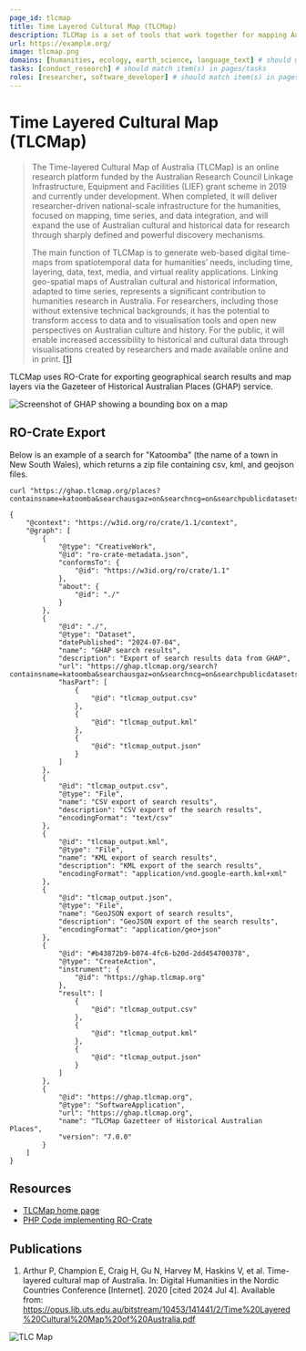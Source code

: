 ```yaml
---
page_id: tlcmap
title: Time Layered Cultural Map (TLCMap)
description: TLCMap is a set of tools that work together for mapping Australian history and culture which includes downloads of geographical data packaged in RO-Crate
url: https://example.org/
image: tlcmap.png
domains: [humanities, ecology, earth_science, language_text] # should match item(s) in pages/domains
tasks: [conduct_research] # should match item(s) in pages/tasks
roles: [researcher, software_developer] # should match item(s) in pages/roles
---
```

<!--
   Copyright 2019-2022 RO-Crate contributors
   <https://github.com/ResearchObject/ro-crate/graphs/contributors>

   Licensed under the Apache License, Version 2.0 (the "License");
   you may not use this file except in compliance with the License.
   You may obtain a copy of the License at

       http://www.apache.org/licenses/LICENSE-2.0

   Unless required by applicable law or agreed to in writing, software
   distributed under the License is distributed on an "AS IS" BASIS,
   WITHOUT WARRANTIES OR CONDITIONS OF ANY KIND, either express or implied.
   See the License for the specific language governing permissions and
   limitations under the License.
-->

# Time Layered Cultural Map (TLCMap)

> The Time-layered Cultural Map of Australia (TLCMap) is an online research platform
funded by the Australian Research Council Linkage Infrastructure, Equipment and 
Facilities (LIEF) grant scheme in 2019 and currently under development. When completed, 
it will deliver researcher-driven national-scale infrastructure for the humanities,
focused on mapping, time series, and data integration, and will expand the use of Australian cultural and historical data for research through sharply defined and powerful
discovery mechanisms. 
>
> The main function of TLCMap is to generate web-based digital time-maps from spatiotemporal data for humanities’ needs, including time, layering, data, text, media, and
virtual reality applications. Linking geo-spatial maps of Australian cultural and historical information, adapted to time series, represents a significant contribution to humanities research in Australia. For researchers, including those without extensive technical
backgrounds, it has the potential to transform access to data and to visualisation tools
and open new perspectives on Australian culture and history. For the public, it will
enable increased accessibility to historical and cultural data through visualisations created by researchers and made available online and in print. [[1]](#tlcmap-paper)

TLCMap uses RO-Crate for exporting geographical search results and map layers via the Gazeteer of Historical Australian Places (GHAP) service.

 ![Screenshot of GHAP showing a bounding box on a map](assets/img/ghap-screenshot.png)



## RO-Crate Export


Below is an example of a search for "Katoomba" (the name of a town in New South Wales), which returns a zip file containing csv, kml, and geojson files.

```
curl "https://ghap.tlcmap.org/places?containsname=katoomba&searchausgaz=on&searchncg=on&searchpublicdatasets=on&format=rocrate&download=on"

{
    "@context": "https://w3id.org/ro/crate/1.1/context",
    "@graph": [
        {
            "@type": "CreativeWork",
            "@id": "ro-crate-metadata.json",
            "conformsTo": {
                "@id": "https://w3id.org/ro/crate/1.1"
            },
            "about": {
                "@id": "./"
            }
        },
        {
            "@id": "./",
            "@type": "Dataset",
            "datePublished": "2024-07-04",
            "name": "GHAP search results",
            "description": "Export of search results data from GHAP",
            "url": "https://ghap.tlcmap.org/search?containsname=katoomba&searchausgaz=on&searchncg=on&searchpublicdatasets=on",
            "hasPart": [
                {
                    "@id": "tlcmap_output.csv"
                },
                {
                    "@id": "tlcmap_output.kml"
                },
                {
                    "@id": "tlcmap_output.json"
                }
            ]
        },
        {
            "@id": "tlcmap_output.csv",
            "@type": "File",
            "name": "CSV export of search results",
            "description": "CSV export of the search results",
            "encodingFormat": "text/csv"
        },
        {
            "@id": "tlcmap_output.kml",
            "@type": "File",
            "name": "KML export of search results",
            "description": "KML export of the search results",
            "encodingFormat": "application/vnd.google-earth.kml+xml"
        },
        {
            "@id": "tlcmap_output.json",
            "@type": "File",
            "name": "GeoJSON export of search results",
            "description": "GeoJSON export of the search results",
            "encodingFormat": "application/geo+json"
        },
        {
            "@id": "#b43872b9-b074-4fc6-b20d-2dd454700378",
            "@type": "CreateAction",
            "instrument": {
                "@id": "https://ghap.tlcmap.org"
            },
            "result": [
                {
                    "@id": "tlcmap_output.csv"
                },
                {
                    "@id": "tlcmap_output.kml"
                },
                {
                    "@id": "tlcmap_output.json"
                }
            ]
        },
        {
            "@id": "https://ghap.tlcmap.org",
            "@type": "SoftwareApplication",
            "url": "https://ghap.tlcmap.org",
            "name": "TLCMap Gazetteer of Historical Australian Places",
            "version": "7.0.0"
        }
    ]
}
```


## Resources

* [TLCMap home page](https://tlcmap.org/)
* [PHP Code implementing RO-Crate](https://github.com/HughCraig/GHAP/tree/main/app/ROCrate)



## Publications

1. <span id="tlcmap-paper"></span>Arthur P, Champion E, Craig H, Gu N, Harvey M, Haskins V, et al. Time-layered cultural map of Australia. In: Digital Humanities in the Nordic Countries Conference [Internet]. 2020 [cited 2024 Jul 4]. Available from: <https://opus.lib.uts.edu.au/bitstream/10453/141441/2/Time%20Layered%20Cultural%20Map%20of%20Australia.pdf>




![TLC Map](assets/img/tlcmap.png)
